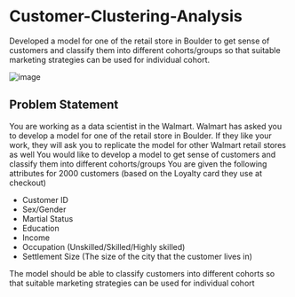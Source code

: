 # Customer-Clustering-Analysis
Developed a model for one of the retail store in Boulder to get sense of customers and classify them into different cohorts/groups so that suitable marketing strategies can be used for individual cohort.

![image](https://github.com/keshavsood80/Customer-Clustering-Analysis/assets/139059600/0956f5b1-fdb1-48fc-ae24-007aea13131f)

## Problem Statement

You are working as a data scientist in the Walmart. Walmart has asked you to develop a model for one of the retail store in Boulder. If they like your work, they will ask you to replicate the model for other Walmart retail stores as well 
You would like to develop a model to get sense of customers and classify them into different cohorts/groups 
You are given the following attributes for 2000 customers (based on the Loyalty card they use at checkout)


- Customer ID
- Sex/Gender
- Martial Status
- Education
- Income
- Occupation (Unskilled/Skilled/Highly skilled)
- Settlement Size (The size of the city that the customer lives in)


The model should be able to classify customers into different cohorts so that suitable marketing strategies can be used for individual cohort



